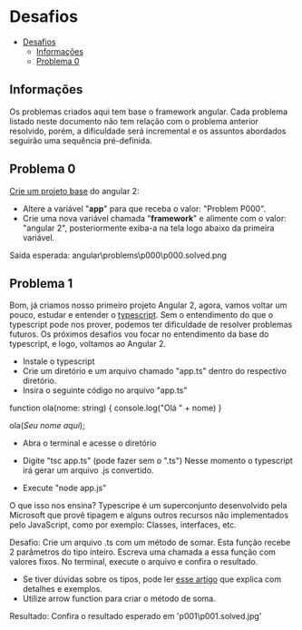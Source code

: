 
# Desafios

<!-- @import "[TOC]" {cmd="toc" depthFrom=1 depthTo=6 orderedList=false} -->

<!-- code_chunk_output -->

* [Desafios](#desafios)
	* [Informações](#informações)
	* [Problema 0](#problema-0-exemplo)


<!-- /code_chunk_output -->

## Informações
Os problemas criados aqui tem base o framework angular.
Cada problema listado neste documento não tem relação com o problema anterior resolvido, porém, a dificuldade será incremental e os assuntos abordados seguirão uma sequência pré-definida. 


## Problema 0
[Crie um projeto base](https://angular.io/guide/quickstart) do angular 2:
- Altere a variável "**app**" para que receba o valor: "Problem P000".
- Crie uma nova variável chamada "**framework**" e alimente com o valor: "angular 2", posteriormente exiba-a na tela logo abaixo da primeira variável.

Saída esperada: angular\problems\p000\p000.solved.png

## Problema 1
Bom, já criamos nosso primeiro projeto Angular 2, agora, vamos voltar um pouco, estudar e entender o [typescript](https://www.typescriptlang.org/#download-links "typescript"). Sem o entendimento do que o typescript pode nos prover, podemos ter dificuldade de resolver problemas futuros. Os próximos desafios vou focar no entendimento da base do typescript, e logo, voltamos ao Angular 2.

-  Instale o typescript
- Crie um diretório e um arquivo chamado "app.ts" dentro do respectivo diretório.
- Insira o seguinte código no arquivo "app.ts"

function ola(nome: string) {
    console.log("Olá " + nome)
}

ola(*Seu nome aqui*);

- Abra o terminal e acesse o diretório
- Digite "tsc app.ts" (pode fazer sem o ".ts")
	Nesse momento o typescript irá gerar um arquivo .js convertido.

- Execute "node app.js"

O que isso nos ensina?
Typescripe é um superconjunto desenvolvido pela Microsoft que provê tipagem e alguns outros recursos não implementados pelo JavaScript, como por exemplo: Classes, interfaces, etc.

Desafio:
Crie um arquivo .ts com um método de somar. Esta função recebe 2 parâmetros do tipo inteiro. Escreva uma chamada a essa função com valores fixos.  No terminal, execute o arquivo e confira o resultado.
- Se tiver dúvidas sobre os tipos, pode ler [esse artigo](https://goo.gl/ndnkHD "esse artigo") que explica com detalhes e exemplos.
- Utilize arrow function para criar o método de soma.

Resultado: 
Confira o resultado esperado em 'p001\p001.solved.jpg'